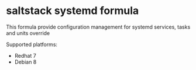 # saltstack systemd formula

This formula provide configuration management for systemd services, tasks and units override

Supported platforms:
* Redhat 7
* Debian 8
